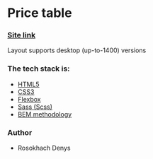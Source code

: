 # Price table
### [Site link](https://denzzlle171.github.io/project-price-list-css/)

Layout supports desktop (up-to-1400) versions

### The tech stack is:

- [HTML5](https://en.wikipedia.org/wiki/HTML5)
- [CSS3](https://en.wikipedia.org/wiki/Cascading_Style_Sheets)
- [Flexbox](https://en.wikipedia.org/wiki/CSS_Flexible_Box_Layout)
- [Sass (Scss)](https://sass-lang.com/)
- [BEM methodology](https://en.bem.info/methodology/)

### Author

- Rosokhach Denys
